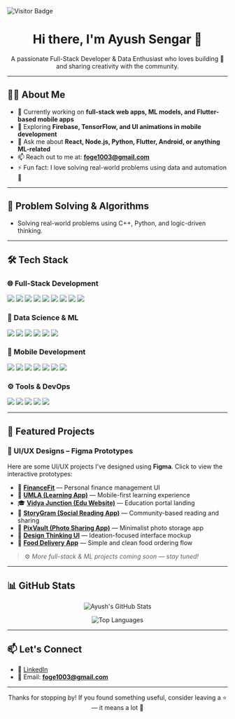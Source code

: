 <img src="https://komarev.com/ghpvc/?username=ayushsengar2010&label=Profile%20Views&color=0e75b6&style=flat" alt="Visitor Badge"/>

<!-- Condensed Header -->
<h1 align="center">Hi there, I'm Ayush Sengar 👋</h1>
<p align="center">A passionate Full-Stack Developer & Data Enthusiast who loves building 🚀 and sharing creativity with the community.</p>

---

## 🧑‍💻 About Me

- 🔭 Currently working on **full-stack web apps, ML models, and Flutter-based mobile apps**
- 🌱 Exploring **Firebase, TensorFlow, and UI animations in mobile development**
- 💬 Ask me about **React, Node.js, Python, Flutter, Android, or anything ML-related**
- 📫 Reach out to me at: **foge1003@gmail.com**
- ⚡ Fun fact: I love solving real-world problems using data and automation 🤖

---

## 🧠 Problem Solving & Algorithms

- Solving real-world problems using C++, Python, and logic-driven thinking.

---

## 🛠️ Tech Stack

### 🌐 Full-Stack Development

<p align="left">
  <img src="https://img.shields.io/badge/JavaScript-F7DF1E?style=for-the-badge&logo=javascript&logoColor=black"/>
  <img src="https://img.shields.io/badge/TypeScript-3178C6?style=for-the-badge&logo=typescript&logoColor=white"/>
  <img src="https://img.shields.io/badge/React-20232A?style=for-the-badge&logo=react&logoColor=61DAFB"/>
  <img src="https://img.shields.io/badge/Next.js-000000?style=for-the-badge&logo=nextdotjs&logoColor=white"/>
  <img src="https://img.shields.io/badge/Node.js-339933?style=for-the-badge&logo=nodedotjs&logoColor=white"/>
  <img src="https://img.shields.io/badge/Express.js-000000?style=for-the-badge&logo=express&logoColor=white"/>
  <img src="https://img.shields.io/badge/REST%20API-FF6C37?style=for-the-badge&logo=api&logoColor=white"/>
  <img src="https://img.shields.io/badge/MongoDB-47A248?style=for-the-badge&logo=mongodb&logoColor=white"/>
  <img src="https://img.shields.io/badge/PostgreSQL-336791?style=for-the-badge&logo=postgresql&logoColor=white"/>
</p>

### 🤖 Data Science & ML

<p align="left">
  <img src="https://img.shields.io/badge/Python-3776AB?style=for-the-badge&logo=python&logoColor=white"/>
  <img src="https://img.shields.io/badge/Numpy-013243?style=for-the-badge&logo=numpy&logoColor=white"/>
  <img src="https://img.shields.io/badge/Pandas-150458?style=for-the-badge&logo=pandas&logoColor=white"/>
  <img src="https://img.shields.io/badge/Scikit--Learn-F7931E?style=for-the-badge&logo=scikit-learn&logoColor=white"/>
  <img src="https://img.shields.io/badge/Matplotlib-11557C?style=for-the-badge&logo=matplotlib&logoColor=white"/>
  <img src="https://img.shields.io/badge/Jupyter-F37626?style=for-the-badge&logo=jupyter&logoColor=white"/>
</p>

### 📱 Mobile Development

<p align="left">
  <img src="https://img.shields.io/badge/Flutter-02569B?style=for-the-badge&logo=flutter&logoColor=white"/>
  <img src="https://img.shields.io/badge/Dart-0175C2?style=for-the-badge&logo=dart&logoColor=white"/>
  <img src="https://img.shields.io/badge/Kotlin-7F52FF?style=for-the-badge&logo=kotlin&logoColor=white"/>
  <img src="https://img.shields.io/badge/Java-ED8B00?style=for-the-badge&logo=java&logoColor=white"/>
  <img src="https://img.shields.io/badge/Android%20Studio-3DDC84?style=for-the-badge&logo=android-studio&logoColor=white"/>
  <img src="https://img.shields.io/badge/Jetpack%20Compose-4285F4?style=for-the-badge&logo=android&logoColor=white"/>
  <img src="https://img.shields.io/badge/XML-E44D26?style=for-the-badge&logo=xml&logoColor=white"/>
</p>

### ⚙️ Tools & DevOps

<p align="left">
  <img src="https://img.shields.io/badge/Docker-2496ED?style=for-the-badge&logo=docker&logoColor=white"/>
  <img src="https://img.shields.io/badge/GitHub%20Actions-2088FF?style=for-the-badge&logo=github-actions&logoColor=white"/>
  <img src="https://img.shields.io/badge/Git-F05032?style=for-the-badge&logo=git&logoColor=white"/>
  <img src="https://img.shields.io/badge/Postman-FF6C37?style=for-the-badge&logo=postman&logoColor=white"/>
  <img src="https://img.shields.io/badge/VS%20Code-007ACC?style=for-the-badge&logo=visual-studio-code&logoColor=white"/>
</p>

---

## 📂 Featured Projects

### 🎨 UI/UX Designs – Figma Prototypes

Here are some UI/UX projects I’ve designed using **Figma**. Click to view the interactive prototypes:

- 💸 **[FinanceFit](https://www.figma.com/proto/nItThZ6r0p0Lo3htCcDhSj/Fit-Finance?node-id=0-1&t=nKlBaJXhwQmm0f84-1)** — Personal finance management UI
- 📘 **[UMLA (Learning App)](https://www.figma.com/proto/zTagPPatwZkh9pgesto7Lk/UMLA?node-id=1-566&t=mMqA9pOykAIAJ1p1-1)** — Mobile-first learning experience
- 🎓 **[Vidya Junction (Edu Website)](https://www.figma.com/proto/QkU1TQYmg38rxFsqoasr2c/Website?node-id=0-1&t=BQWEMSQOss3TMnt0-1)** — Education portal landing
- 📖 **[StoryGram (Social Reading App)](https://www.figma.com/proto/rq9byPtTHpgFXiJzI9K4s4/Project---3-final-design?node-id=0-1&t=Y81KbrmHlPhPmWC1-1)** — Community-based reading and sharing
- 📸 **[PixVault (Photo Sharing App)](https://www.figma.com/proto/liEwloVwiOgD6yFhteOFU2/PixVault-Photo-App?node-id=0-1&t=7f9ZbWnWYb2pEcWf-1)** — Minimalist photo storage app
- 🧠 **[Design Thinking UI](https://www.figma.com/proto/0kV9fkNQ7QNN6yOuy3SBQF/Design-Thinking?node-id=0-1&t=OEsB192b2Nc27hg6-1)** — Ideation-focused interface mockup
- 🍔 **[Food Delivery App](https://www.figma.com/proto/L27BQuwYWSRjqv5B3pRZ8z/Food-Delivery-App?node-id=1-548&t=56Xth4WApLEM1RuK-1)** — Simple and clean food ordering flow

> ⚙️ *More full-stack & ML projects coming soon — stay tuned!*

---

## 📊 GitHub Stats

<p align="center">
  <img src="https://github-readme-stats.vercel.app/api?username=ayushsengar2010&show_icons=true&theme=radical" alt="Ayush's GitHub Stats"/>
</p>

<p align="center">
  <img src="https://github-readme-stats.vercel.app/api/top-langs/?username=ayushsengar2010&layout=compact&theme=radical" alt="Top Languages"/>
</p>

---

## 📫 Let's Connect

- 🔗 [LinkedIn](https://www.linkedin.com/in/ayushsengar004/)
- 📧 Email: **foge1003@gmail.com**

---

<p align="center">Thanks for stopping by! If you found something useful, consider leaving a ⭐️ — it means a lot 🙌</p>

